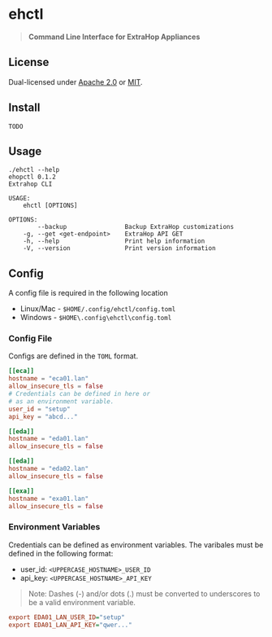 # ehctl

> **Command Line Interface for ExtraHop Appliances**

## License
Dual-licensed under [Apache 2.0](LICENSE-APACHE) or [MIT](LICENSE-MIT).

## Install
```
TODO
```

## Usage
```
./ehctl --help
ehopctl 0.1.2
Extrahop CLI

USAGE:
    ehctl [OPTIONS]

OPTIONS:
        --backup                Backup ExtraHop customizations
    -g, --get <get-endpoint>    ExtraHop API GET
    -h, --help                  Print help information
    -V, --version               Print version information
```

## Config
A config file is required in the following location 
* Linux/Mac - `$HOME/.config/ehctl/config.toml`
* Windows - `$HOME\.config\ehctl\config.toml`

### Config File
Configs are defined in the `TOML` format. 

```toml
[[eca]]
hostname = "eca01.lan"
allow_insecure_tls = false
# Credentials can be defined in here or 
# as an environment variable.
user_id = "setup" 
api_key = "abcd..."

[[eda]]
hostname = "eda01.lan"
allow_insecure_tls = false

[[eda]]
hostname = "eda02.lan"
allow_insecure_tls = false

[[exa]]
hostname = "exa01.lan"
allow_insecure_tls = false
```

### Environment Variables
Credentials can be defined as environment variables.
The varibales must be defined in the following format:
* user_id: `<UPPERCASE_HOSTNAME>_USER_ID`
* api_key: `<UPPERCASE_HOSTNAME>_API_KEY`

> Note: Dashes (-) and/or dots (.) must be converted to underscores to be a valid environment variable.

```ini
export EDA01_LAN_USER_ID="setup"
export EDA01_LAN_API_KEY="qwer..."
```